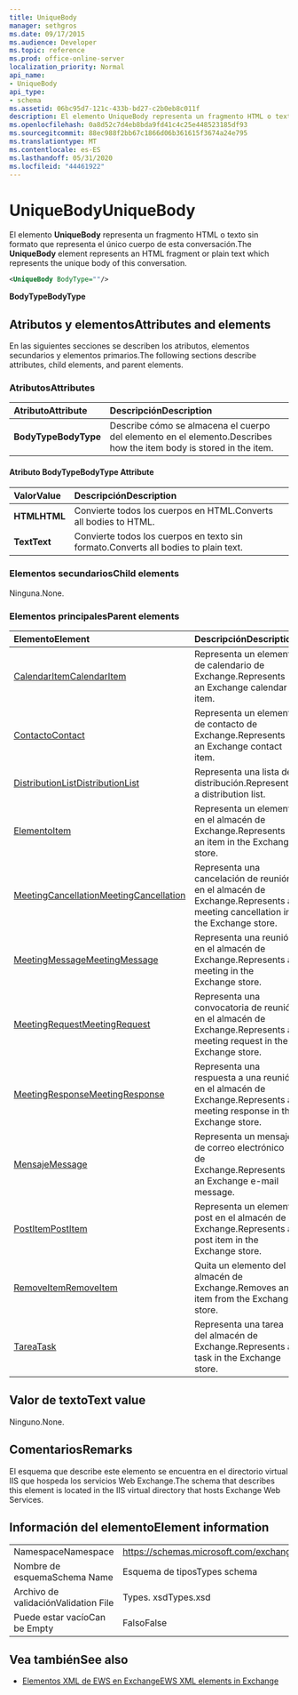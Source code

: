 ```yaml
---
title: UniqueBody
manager: sethgros
ms.date: 09/17/2015
ms.audience: Developer
ms.topic: reference
ms.prod: office-online-server
localization_priority: Normal
api_name:
- UniqueBody
api_type:
- schema
ms.assetid: 06bc95d7-121c-433b-bd27-c2b0eb8c011f
description: El elemento UniqueBody representa un fragmento HTML o texto sin formato que representa el único cuerpo de esta conversación.
ms.openlocfilehash: 0a8d52c7d4eb8bda9fd41c4c25e448523185df93
ms.sourcegitcommit: 88ec988f2bb67c1866d06b361615f3674a24e795
ms.translationtype: MT
ms.contentlocale: es-ES
ms.lasthandoff: 05/31/2020
ms.locfileid: "44461922"
---
```

# <a name="uniquebody"></a><span data-ttu-id="6adbd-103">UniqueBody</span><span class="sxs-lookup"><span data-stu-id="6adbd-103">UniqueBody</span></span>

<span data-ttu-id="6adbd-104">El elemento **UniqueBody** representa un fragmento HTML o texto sin formato que representa el único cuerpo de esta conversación.</span><span class="sxs-lookup"><span data-stu-id="6adbd-104">The **UniqueBody** element represents an HTML fragment or plain text which represents the unique body of this conversation.</span></span> 
  
```XML
<UniqueBody BodyType=""/>
```

 <span data-ttu-id="6adbd-105">**BodyType**</span><span class="sxs-lookup"><span data-stu-id="6adbd-105">**BodyType**</span></span>
## <a name="attributes-and-elements"></a><span data-ttu-id="6adbd-106">Atributos y elementos</span><span class="sxs-lookup"><span data-stu-id="6adbd-106">Attributes and elements</span></span>

<span data-ttu-id="6adbd-107">En las siguientes secciones se describen los atributos, elementos secundarios y elementos primarios.</span><span class="sxs-lookup"><span data-stu-id="6adbd-107">The following sections describe attributes, child elements, and parent elements.</span></span>
  
### <a name="attributes"></a><span data-ttu-id="6adbd-108">Atributos</span><span class="sxs-lookup"><span data-stu-id="6adbd-108">Attributes</span></span>

|<span data-ttu-id="6adbd-109">**Atributo**</span><span class="sxs-lookup"><span data-stu-id="6adbd-109">**Attribute**</span></span>|<span data-ttu-id="6adbd-110">**Descripción**</span><span class="sxs-lookup"><span data-stu-id="6adbd-110">**Description**</span></span>|
|:-----|:-----|
|<span data-ttu-id="6adbd-111">**BodyType**</span><span class="sxs-lookup"><span data-stu-id="6adbd-111">**BodyType**</span></span> <br/> |<span data-ttu-id="6adbd-112">Describe cómo se almacena el cuerpo del elemento en el elemento.</span><span class="sxs-lookup"><span data-stu-id="6adbd-112">Describes how the item body is stored in the item.</span></span>  <br/> |
   
#### <a name="bodytype-attribute"></a><span data-ttu-id="6adbd-113">Atributo BodyType</span><span class="sxs-lookup"><span data-stu-id="6adbd-113">BodyType Attribute</span></span>

|<span data-ttu-id="6adbd-114">**Valor**</span><span class="sxs-lookup"><span data-stu-id="6adbd-114">**Value**</span></span>|<span data-ttu-id="6adbd-115">**Descripción**</span><span class="sxs-lookup"><span data-stu-id="6adbd-115">**Description**</span></span>|
|:-----|:-----|
|<span data-ttu-id="6adbd-116">**HTML**</span><span class="sxs-lookup"><span data-stu-id="6adbd-116">**HTML**</span></span> <br/> |<span data-ttu-id="6adbd-117">Convierte todos los cuerpos en HTML.</span><span class="sxs-lookup"><span data-stu-id="6adbd-117">Converts all bodies to HTML.</span></span>  <br/> |
|<span data-ttu-id="6adbd-118">**Text**</span><span class="sxs-lookup"><span data-stu-id="6adbd-118">**Text**</span></span> <br/> |<span data-ttu-id="6adbd-119">Convierte todos los cuerpos en texto sin formato.</span><span class="sxs-lookup"><span data-stu-id="6adbd-119">Converts all bodies to plain text.</span></span>  <br/> |
   
### <a name="child-elements"></a><span data-ttu-id="6adbd-120">Elementos secundarios</span><span class="sxs-lookup"><span data-stu-id="6adbd-120">Child elements</span></span>

<span data-ttu-id="6adbd-121">Ninguna.</span><span class="sxs-lookup"><span data-stu-id="6adbd-121">None.</span></span>
  
### <a name="parent-elements"></a><span data-ttu-id="6adbd-122">Elementos principales</span><span class="sxs-lookup"><span data-stu-id="6adbd-122">Parent elements</span></span>

|<span data-ttu-id="6adbd-123">**Elemento**</span><span class="sxs-lookup"><span data-stu-id="6adbd-123">**Element**</span></span>|<span data-ttu-id="6adbd-124">**Descripción**</span><span class="sxs-lookup"><span data-stu-id="6adbd-124">**Description**</span></span>|
|:-----|:-----|
|[<span data-ttu-id="6adbd-125">CalendarItem</span><span class="sxs-lookup"><span data-stu-id="6adbd-125">CalendarItem</span></span>](calendaritem.md) <br/> |<span data-ttu-id="6adbd-126">Representa un elemento de calendario de Exchange.</span><span class="sxs-lookup"><span data-stu-id="6adbd-126">Represents an Exchange calendar item.</span></span>  <br/> |
|[<span data-ttu-id="6adbd-127">Contacto</span><span class="sxs-lookup"><span data-stu-id="6adbd-127">Contact</span></span>](contact.md) <br/> |<span data-ttu-id="6adbd-128">Representa un elemento de contacto de Exchange.</span><span class="sxs-lookup"><span data-stu-id="6adbd-128">Represents an Exchange contact item.</span></span>  <br/> |
|[<span data-ttu-id="6adbd-129">DistributionList</span><span class="sxs-lookup"><span data-stu-id="6adbd-129">DistributionList</span></span>](distributionlist.md) <br/> |<span data-ttu-id="6adbd-130">Representa una lista de distribución.</span><span class="sxs-lookup"><span data-stu-id="6adbd-130">Represents a distribution list.</span></span>  <br/> |
|[<span data-ttu-id="6adbd-131">Elemento</span><span class="sxs-lookup"><span data-stu-id="6adbd-131">Item</span></span>](item.md) <br/> |<span data-ttu-id="6adbd-132">Representa un elemento en el almacén de Exchange.</span><span class="sxs-lookup"><span data-stu-id="6adbd-132">Represents an item in the Exchange store.</span></span>  <br/> |
|[<span data-ttu-id="6adbd-133">MeetingCancellation</span><span class="sxs-lookup"><span data-stu-id="6adbd-133">MeetingCancellation</span></span>](meetingcancellation.md) <br/> |<span data-ttu-id="6adbd-134">Representa una cancelación de reunión en el almacén de Exchange.</span><span class="sxs-lookup"><span data-stu-id="6adbd-134">Represents a meeting cancellation in the Exchange store.</span></span>  <br/> |
|[<span data-ttu-id="6adbd-135">MeetingMessage</span><span class="sxs-lookup"><span data-stu-id="6adbd-135">MeetingMessage</span></span>](meetingmessage.md) <br/> |<span data-ttu-id="6adbd-136">Representa una reunión en el almacén de Exchange.</span><span class="sxs-lookup"><span data-stu-id="6adbd-136">Represents a meeting in the Exchange store.</span></span>  <br/> |
|[<span data-ttu-id="6adbd-137">MeetingRequest</span><span class="sxs-lookup"><span data-stu-id="6adbd-137">MeetingRequest</span></span>](meetingrequest.md) <br/> |<span data-ttu-id="6adbd-138">Representa una convocatoria de reunión en el almacén de Exchange.</span><span class="sxs-lookup"><span data-stu-id="6adbd-138">Represents a meeting request in the Exchange store.</span></span>  <br/> |
|[<span data-ttu-id="6adbd-139">MeetingResponse</span><span class="sxs-lookup"><span data-stu-id="6adbd-139">MeetingResponse</span></span>](meetingresponse.md) <br/> |<span data-ttu-id="6adbd-140">Representa una respuesta a una reunión en el almacén de Exchange.</span><span class="sxs-lookup"><span data-stu-id="6adbd-140">Represents a meeting response in the Exchange store.</span></span>  <br/> |
|[<span data-ttu-id="6adbd-141">Mensaje</span><span class="sxs-lookup"><span data-stu-id="6adbd-141">Message</span></span>](message-ex15websvcsotherref.md) <br/> |<span data-ttu-id="6adbd-142">Representa un mensaje de correo electrónico de Exchange.</span><span class="sxs-lookup"><span data-stu-id="6adbd-142">Represents an Exchange e-mail message.</span></span>  <br/> |
|[<span data-ttu-id="6adbd-143">PostItem</span><span class="sxs-lookup"><span data-stu-id="6adbd-143">PostItem</span></span>](postitem.md) <br/> |<span data-ttu-id="6adbd-144">Representa un elemento post en el almacén de Exchange.</span><span class="sxs-lookup"><span data-stu-id="6adbd-144">Represents a post item in the Exchange store.</span></span>  <br/> |
|[<span data-ttu-id="6adbd-145">RemoveItem</span><span class="sxs-lookup"><span data-stu-id="6adbd-145">RemoveItem</span></span>](removeitem.md) <br/> |<span data-ttu-id="6adbd-146">Quita un elemento del almacén de Exchange.</span><span class="sxs-lookup"><span data-stu-id="6adbd-146">Removes an item from the Exchange store.</span></span>  <br/> |
|[<span data-ttu-id="6adbd-147">Tarea</span><span class="sxs-lookup"><span data-stu-id="6adbd-147">Task</span></span>](task.md) <br/> |<span data-ttu-id="6adbd-148">Representa una tarea del almacén de Exchange.</span><span class="sxs-lookup"><span data-stu-id="6adbd-148">Represents a task in the Exchange store.</span></span>  <br/> |
   
## <a name="text-value"></a><span data-ttu-id="6adbd-149">Valor de texto</span><span class="sxs-lookup"><span data-stu-id="6adbd-149">Text value</span></span>

<span data-ttu-id="6adbd-150">Ninguno.</span><span class="sxs-lookup"><span data-stu-id="6adbd-150">None.</span></span>
  
## <a name="remarks"></a><span data-ttu-id="6adbd-151">Comentarios</span><span class="sxs-lookup"><span data-stu-id="6adbd-151">Remarks</span></span>

<span data-ttu-id="6adbd-152">El esquema que describe este elemento se encuentra en el directorio virtual IIS que hospeda los servicios Web Exchange.</span><span class="sxs-lookup"><span data-stu-id="6adbd-152">The schema that describes this element is located in the IIS virtual directory that hosts Exchange Web Services.</span></span>
  
## <a name="element-information"></a><span data-ttu-id="6adbd-153">Información del elemento</span><span class="sxs-lookup"><span data-stu-id="6adbd-153">Element information</span></span>

|||
|:-----|:-----|
|<span data-ttu-id="6adbd-154">Namespace</span><span class="sxs-lookup"><span data-stu-id="6adbd-154">Namespace</span></span>  <br/> |https://schemas.microsoft.com/exchange/services/2006/types  <br/> |
|<span data-ttu-id="6adbd-155">Nombre de esquema</span><span class="sxs-lookup"><span data-stu-id="6adbd-155">Schema Name</span></span>  <br/> |<span data-ttu-id="6adbd-156">Esquema de tipos</span><span class="sxs-lookup"><span data-stu-id="6adbd-156">Types schema</span></span>  <br/> |
|<span data-ttu-id="6adbd-157">Archivo de validación</span><span class="sxs-lookup"><span data-stu-id="6adbd-157">Validation File</span></span>  <br/> |<span data-ttu-id="6adbd-158">Types. xsd</span><span class="sxs-lookup"><span data-stu-id="6adbd-158">Types.xsd</span></span>  <br/> |
|<span data-ttu-id="6adbd-159">Puede estar vacío</span><span class="sxs-lookup"><span data-stu-id="6adbd-159">Can be Empty</span></span>  <br/> |<span data-ttu-id="6adbd-160">Falso</span><span class="sxs-lookup"><span data-stu-id="6adbd-160">False</span></span>  <br/> |
   
## <a name="see-also"></a><span data-ttu-id="6adbd-161">Vea también</span><span class="sxs-lookup"><span data-stu-id="6adbd-161">See also</span></span>



- [<span data-ttu-id="6adbd-162">Elementos XML de EWS en Exchange</span><span class="sxs-lookup"><span data-stu-id="6adbd-162">EWS XML elements in Exchange</span></span>](ews-xml-elements-in-exchange.md)

